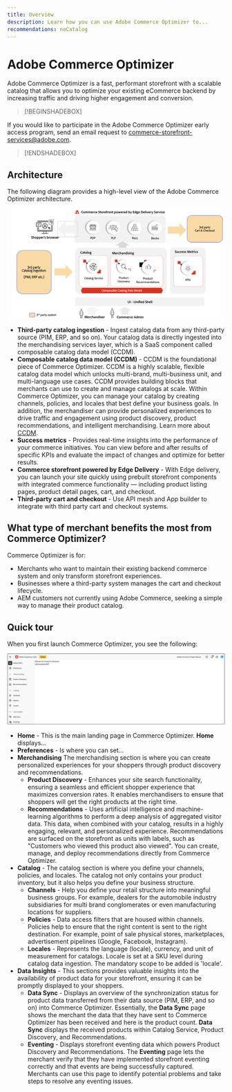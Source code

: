 ```yaml
---
title: Overview
description: Learn how you can use Adobe Commerce Optimizer to...
recommendations: noCatalog
---
```

# Adobe Commerce Optimizer

Adobe Commerce Optimizer is a fast, performant storefront with a scalable catalog that allows you to optimize your existing eCommerce backend by increasing traffic and driving higher engagement and conversion.

>[!BEGINSHADEBOX]

If you would like to participate in the Adobe Commerce Optimizer early access program, send an email request to [commerce-storefront-services@adobe.com](mailto:commerce-storefront-services@adobe.com).

>[!ENDSHADEBOX]

## Architecture

The following diagram provides a high-level view of the Adobe Commerce Optimizer architecture.

![Adobe Commerce Optimizer Architecture](assets/architecture.png)

- **Third-party catalog ingestion** - Ingest catalog data from any third-party source (PIM, ERP, and so on). Your catalog data is directly ingested into the merchandising services layer, which is a SaaS component called composable catalog data model (CCDM).
- **Composable catalog data model (CCDM)** - CCDM is the foundational piece of Commerce Optimizer. CCDM is a highly scalable, flexible catalog data model which unlocks multi-brand, multi-business unit, and multi-language use cases. CCDM provides building blocks that merchants can use to create and manage catalogs at scale. Within Commerce Optimizer, you can manage your catalog by creating channels, policies, and locales that best define your business goals. In addition, the merchandiser can provide personalized experiences to drive traffic and engagement using product discovery​, product recommendations​, and intelligent merchandising. Learn more about [CCDM](https://experienceleague.adobe.com/en/docs/commerce/catalog-data-model/overview).
- **Success metrics** - Provides real-time insights into the performance of your commerce initiatives. You can view before and after results of specific KPIs and evaluate the impact of changes and optimize for better results.
- **Commerce storefront powered by Edge Delivery** - With Edge delivery, you can launch your site quickly using prebuilt storefront components with integrated commerce functionality — including product listing pages, product detail pages, cart, and checkout.
- **Third-party cart and checkout** - Use API mesh and App builder to integrate with third party cart and checkout systems.

## What type of merchant benefits the most from Commerce Optimizer?

Commerce Optimizer is for:

- Merchants who want to maintain their existing backend commerce system and only transform storefront experiences.
- Businesses where a third-party system manages the cart and checkout lifecycle.
- AEM customers not currently using Adobe Commerce, seeking a simple way to manage their product catalog.

## Quick tour

When you first launch Commerce Optimizer, you see the following:

![Adobe Commerce Optimizer UI](assets/user-interface.png)

- **Home** - This is the main landing page in Commerce Optimizer. **Home** displays...
- **Preferences** - Is where you can set...
- **Merchandising** The merchandising section is where you can create personalized experiences for your shoppers through product discovery and recommendations.
    - **Product Discovery** - Enhances your site search functionality, ensuring a seamless and efficient shopper experience that maximizes conversion rates. It enables merchandisers to ensure that shoppers will get the right products at the right time.  
    - **Recommendations** - Uses artificial intelligence and machine-learning algorithms to perform a deep analysis of aggregated visitor data. This data, when combined with your catalog, results in a highly engaging, relevant, and personalized experience. Recommendations are surfaced on the storefront as units with labels, such as "Customers who viewed this product also viewed". You can create, manage, and deploy recommendations directly from Commerce Optimizer.
- **Catalog** - The catalog section is where you define your channels, policies, and locales. The catalog not only contains your product inventory, but it also helps you define your business structure.
    - **Channels** - Help you define your retail structure into meaningful business groups. For example, dealers for the automobile industry subsidiaries for multi brand conglomerates or even manufacturing locations for suppliers.
    - **Policies** - Data access filters that are housed within channels. Policies help to ensure that the right content is sent to the right destination. For example, point of sale physical stores, marketplaces, advertisement pipelines (Google, Facebook, Instagram). 
    - **Locales** - Represents the language (locale), currency, and unit of measurement for catalogs. Locale is set at a SKU level during catalog data ingestion. The mandatory scope to be added is 'locale'.
- **Data Insights** -  This sections provides valuable insights into the availability of product data for your storefront, ensuring it can be promptly displayed to your shoppers.
    - **Data Sync** - Displays an overview of the synchronization status for product data transferred from their data source (PIM, ERP, and so on) into Commerce Optimizer. Essentially, the **Data Sync** page shows the merchant the data that they have sent to Commerce Optimizer has been received and here is the product count. **Data Sync** displays the received products within Catalog Service, Product Discovery, and Recommendations.
    - **Eventing** - Displays storefront eventing data which powers Product Discovery and Recommendations. The **Eventing** page lets the merchant verify that they have implemented storefront eventing correctly and that events are being successfully captured. Merchants can use this page to identify potential problems and take steps to resolve any eventing issues. 

